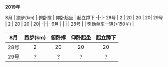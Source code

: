 
**2019年**

8月 | 跑步(km) | 俯卧撑 | 仰卧起坐 | 起立蹲下
-|-|-
28号 | 2 | 20 | 20 | 20| 
29号 | 2 | 20 | 20 | 20|
-|-|-
9月 |  |  |  | 
28号 | | 奖励单车一辆(<150￥) | 



8月 | 跑步(km) | 俯卧撑 | 仰卧起坐 | 起立蹲下
:-: | :-: | :-: | :-: | :-:
28号 | 2 | 20 | 20 | 20| 
29号 | ？| ？ | ？ | ？|